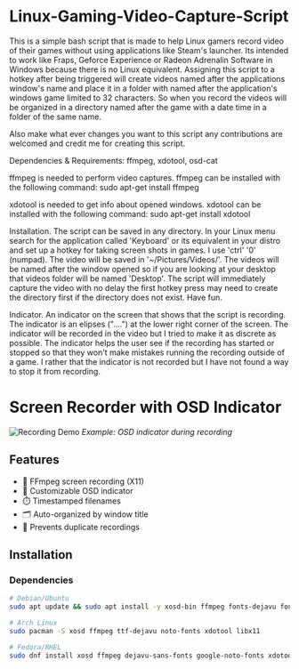 # Linux-Gaming-Video-Capture-Script

This is a simple bash script that is made to help Linux gamers record video of their games without using applications like Steam's launcher.
Its intended to work like Fraps, Geforce Experience or Radeon Adrenalin Software in Windows because there is no Linux equivalent. Assigning this 
script to a hotkey after being triggered will create videos named after the applications window's name and place it in a folder with named 
after the application's windows game limited to 32 characters. So when you record the videos will be organized in a directory named after the game 
with a date time in a folder of the same name.

Also make what ever changes you want to this script any contributions are welcomed and credit me for creating this script.

Dependencies & Requirements: ffmpeg, xdotool, osd-cat

ffmpeg is needed to perform video captures.
ffmpeg can be installed with the following command:
sudo apt-get install ffmpeg

xdotool is needed to get info about opened windows.
xdotool can be installed with the following command:
sudo apt-get install xdotool

Installation.
The script can be saved in any directory. In your Linux menu search for the application called 'Keyboard' or its equivalent in your distro 
and set up a hotkey for taking screen shots in games. I use 'ctrl' '0' (numpad). The video will be saved in '~/Pictures/Videos/'. 
The videos will be named after the window opened so if you are looking at your desktop that videos folder will be named 'Desktop'.
The script will immediately capture the video with no delay the first hotkey press may need to create the directory first if the directory 
does not exist. Have fun.

Indicator.
An indicator on the screen that shows that the script is recording. The indicator is an elipses ("....") at the lower right corner of the screen. The indicator will be recorded in the video but I tried to make it as discrete as possible. The indicator helps the user see if the recording has started or stopped so that they won't make mistakes running the recording outside of a game. I rather that the indicator is not recorded but I have not found a way to stop it from recording.

# Screen Recorder with OSD Indicator

![Recording Demo](demo.gif) *Example: OSD indicator during recording*

## Features
- 🎥 FFmpeg screen recording (X11)
- 🔴 Customizable OSD indicator
- ⏱️ Timestamped filenames
- 🗂️ Auto-organized by window title
- 🔄 Prevents duplicate recordings

## Installation

### Dependencies

```bash
# Debian/Ubuntu
sudo apt update && sudo apt install -y xosd-bin ffmpeg fonts-dejavu fonts-noto-core xdotool libx11-dev

# Arch Linux
sudo pacman -S xosd ffmpeg ttf-dejavu noto-fonts xdotool libx11

# Fedora/RHEL
sudo dnf install xosd ffmpeg dejavu-sans-fonts google-noto-fonts xdotool libX11-devel

